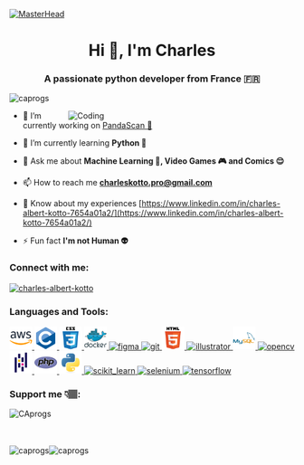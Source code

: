 [![MasterHead](https://i.pinimg.com/originals/a2/4c/b5/a24cb568fa40046f8562dbc45cea8506.gif)](https://www.linkedin.com/in/charles-albert-kotto-7654a01a2/)
<h1 align="center">Hi 👋, I'm Charles</h1>
<h3 align="center">A passionate python developer from France 🇫🇷</h3>

<p align="left"> <img src="https://komarev.com/ghpvc/?username=caprogs&label=Profile%20views&color=0e75b6&style=flat" alt="caprogs" /> </p>
<img align="right" alt="Coding" width="400" src="https://media.tenor.com/2unHkuoMLhcAAAAd/data-code.gif">

- 🔭 I’m currently working on [PandaScan 🐼](https://github.com/CAprogs/PandaScan)

- 🌱 I’m currently learning **Python 🐍**

- 💬 Ask me about **Machine Learning 🤖, Video Games 🎮 and Comics 😌**

- 📫 How to reach me **charleskotto.pro@gmail.com**

- 📄 Know about my experiences [https://www.linkedin.com/in/charles-albert-kotto-7654a01a2/](https://www.linkedin.com/in/charles-albert-kotto-7654a01a2/)

- ⚡ Fun fact **I'm not Human 👽**

<h3 align="left">Connect with me:</h3>
<p align="left">
<a href="https://linkedin.com/in/charles-albert-kotto" target="blank"><img align="center" src="https://raw.githubusercontent.com/rahuldkjain/github-profile-readme-generator/master/src/images/icons/Social/linked-in-alt.svg" alt="charles-albert-kotto" height="30" width="40" /></a>
</p>

<h3 align="left">Languages and Tools:</h3>
<p align="left"> <a href="https://aws.amazon.com" target="_blank" rel="noreferrer"> <img src="https://raw.githubusercontent.com/devicons/devicon/master/icons/amazonwebservices/amazonwebservices-original-wordmark.svg" alt="aws" width="40" height="40"/> </a> <a href="https://www.cprogramming.com/" target="_blank" rel="noreferrer"> <img src="https://raw.githubusercontent.com/devicons/devicon/master/icons/c/c-original.svg" alt="c" width="40" height="40"/> </a> <a href="https://www.w3schools.com/css/" target="_blank" rel="noreferrer"> <img src="https://raw.githubusercontent.com/devicons/devicon/master/icons/css3/css3-original-wordmark.svg" alt="css3" width="40" height="40"/> </a> <a href="https://www.docker.com/" target="_blank" rel="noreferrer"> <img src="https://raw.githubusercontent.com/devicons/devicon/master/icons/docker/docker-original-wordmark.svg" alt="docker" width="40" height="40"/> </a> <a href="https://www.figma.com/" target="_blank" rel="noreferrer"> <img src="https://www.vectorlogo.zone/logos/figma/figma-icon.svg" alt="figma" width="40" height="40"/> </a> <a href="https://git-scm.com/" target="_blank" rel="noreferrer"> <img src="https://www.vectorlogo.zone/logos/git-scm/git-scm-icon.svg" alt="git" width="40" height="40"/> </a> <a href="https://www.w3.org/html/" target="_blank" rel="noreferrer"> <img src="https://raw.githubusercontent.com/devicons/devicon/master/icons/html5/html5-original-wordmark.svg" alt="html5" width="40" height="40"/> </a> <a href="https://www.adobe.com/in/products/illustrator.html" target="_blank" rel="noreferrer"> <img src="https://www.vectorlogo.zone/logos/adobe_illustrator/adobe_illustrator-icon.svg" alt="illustrator" width="40" height="40"/> </a> <a href="https://www.mysql.com/" target="_blank" rel="noreferrer"> <img src="https://raw.githubusercontent.com/devicons/devicon/master/icons/mysql/mysql-original-wordmark.svg" alt="mysql" width="40" height="40"/> </a> <a href="https://opencv.org/" target="_blank" rel="noreferrer"> <img src="https://www.vectorlogo.zone/logos/opencv/opencv-icon.svg" alt="opencv" width="40" height="40"/> </a> <a href="https://pandas.pydata.org/" target="_blank" rel="noreferrer"> <img src="https://raw.githubusercontent.com/devicons/devicon/2ae2a900d2f041da66e950e4d48052658d850630/icons/pandas/pandas-original.svg" alt="pandas" width="40" height="40"/> </a> <a href="https://www.php.net" target="_blank" rel="noreferrer"> <img src="https://raw.githubusercontent.com/devicons/devicon/master/icons/php/php-original.svg" alt="php" width="40" height="40"/> </a> <a href="https://www.python.org" target="_blank" rel="noreferrer"> <img src="https://raw.githubusercontent.com/devicons/devicon/master/icons/python/python-original.svg" alt="python" width="40" height="40"/> </a> <a href="https://scikit-learn.org/" target="_blank" rel="noreferrer"> <img src="https://upload.wikimedia.org/wikipedia/commons/0/05/Scikit_learn_logo_small.svg" alt="scikit_learn" width="40" height="40"/> </a> <a href="https://www.selenium.dev" target="_blank" rel="noreferrer"> <img src="https://raw.githubusercontent.com/detain/svg-logos/780f25886640cef088af994181646db2f6b1a3f8/svg/selenium-logo.svg" alt="selenium" width="40" height="40"/> </a> <a href="https://www.tensorflow.org" target="_blank" rel="noreferrer"> <img src="https://www.vectorlogo.zone/logos/tensorflow/tensorflow-icon.svg" alt="tensorflow" width="40" height="40"/> </a> </p>

<h3 align="left">Support me 👇🏽:</h3>
<p><a href="https://www.buymeacoffee.com/CAprogs"> <img align="left" src="https://cdn.buymeacoffee.com/buttons/v2/default-yellow.png" height="50" width="210" alt="CAprogs" /></a></p><br><br>

<br>
<p><img align="left" src="https://github-readme-stats.vercel.app/api?username=caprogs&show_icons=true&locale=en" alt="caprogs" />
<img align="left" src="https://github-readme-streak-stats.herokuapp.com/?user=caprogs&" alt="caprogs" /></p>
